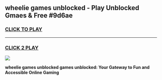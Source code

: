 
## wheelie games unblocked - Play Unblocked Gmaes & Free #9d6ae
<h3>
<a href="https://news.freeplayer.one?title=wheelie_games_unblocked&ref=26F">CLICK TO PLAY</a></h3>
<hr>

<h3>
<a href="https://news.freeplayer.one?title=wheelie_games_unblocked&ref=26F">CLICK 2 PLAY</a>
  
</h3>

<a href="https://news.freeplayer.one?title=wheelie_games_unblocked&ref=26F/"><img src="https://clearcache.store/games.png"></a>


**wheelie games unblocked games unblocked: Your Gateway to Fun and Accessible Online Gaming**
